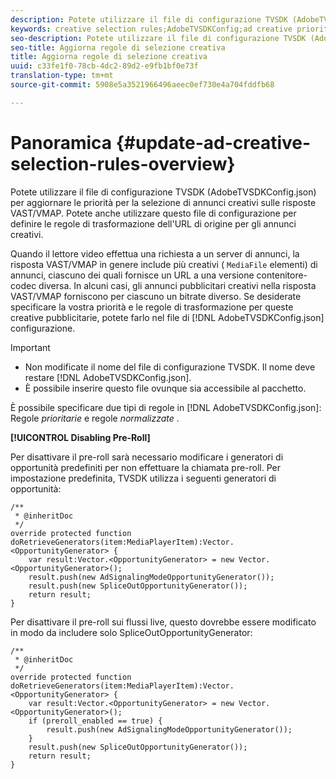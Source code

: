 ```yaml
---
description: Potete utilizzare il file di configurazione TVSDK (AdobeTVSDKConfig.json) per aggiornare le priorità per la selezione di annunci creativi sulle risposte VAST/VMAP. Potete anche utilizzare questo file di configurazione per definire le regole di trasformazione dell'URL di origine per gli annunci creativi.
keywords: creative selection rules;AdobeTVSDKConfig;ad creative priorities;transformation rules
seo-description: Potete utilizzare il file di configurazione TVSDK (AdobeTVSDKConfig.json) per aggiornare le priorità per la selezione di annunci creativi sulle risposte VAST/VMAP. Potete anche utilizzare questo file di configurazione per definire le regole di trasformazione dell'URL di origine per gli annunci creativi.
seo-title: Aggiorna regole di selezione creativa
title: Aggiorna regole di selezione creativa
uuid: c33fe1f0-78cb-4dc2-89d2-e9fb1bf0e73f
translation-type: tm+mt
source-git-commit: 5908e5a3521966496aeec0ef730e4a704fddfb68

---
```



# Panoramica {#update-ad-creative-selection-rules-overview}

Potete utilizzare il file di configurazione TVSDK (AdobeTVSDKConfig.json) per aggiornare le priorità per la selezione di annunci creativi sulle risposte VAST/VMAP. Potete anche utilizzare questo file di configurazione per definire le regole di trasformazione dell&#39;URL di origine per gli annunci creativi.

Quando il lettore video effettua una richiesta a un server di annunci, la risposta VAST/VMAP in genere include più creativi ( `MediaFile` elementi) di annunci, ciascuno dei quali fornisce un URL a una versione contenitore-codec diversa. In alcuni casi, gli annunci pubblicitari creativi nella risposta VAST/VMAP forniscono per ciascuno un bitrate diverso. Se desiderate specificare la vostra priorità e le regole di trasformazione per queste creative pubblicitarie, potete farlo nel file di [!DNL AdobeTVSDKConfig.json] configurazione.

>[!IMPORTANT]
>
>* Non modificate il nome del file di configurazione TVSDK. Il nome deve restare [!DNL AdobeTVSDKConfig.json].
>* È possibile inserire questo file ovunque sia accessibile al pacchetto.
>



È possibile specificare due tipi di regole in [!DNL AdobeTVSDKConfig.json]: Regole *prioritarie* e regole *normalizzate* .

**[!UICONTROL Disabling Pre-Roll]**

Per disattivare il pre-roll sarà necessario modificare i generatori di opportunità predefiniti per non effettuare la chiamata pre-roll. Per impostazione predefinita, TVSDK utilizza i seguenti generatori di opportunità:

```
/** 
 * @inheritDoc 
 */ 
override protected function doRetrieveGenerators(item:MediaPlayerItem):Vector.<OpportunityGenerator> { 
    var result:Vector.<OpportunityGenerator> = new Vector.<OpportunityGenerator>(); 
    result.push(new AdSignalingModeOpportunityGenerator()); 
    result.push(new SpliceOutOpportunityGenerator()); 
    return result; 
} 
```

Per disattivare il pre-roll sui flussi live, questo dovrebbe essere modificato in modo da includere solo SpliceOutOpportunityGenerator:

```
/** 
 * @inheritDoc 
 */ 
override protected function doRetrieveGenerators(item:MediaPlayerItem):Vector.<OpportunityGenerator> { 
    var result:Vector.<OpportunityGenerator> = new Vector.<OpportunityGenerator>(); 
    if (preroll_enabled == true) { 
        result.push(new AdSignalingModeOpportunityGenerator()); 
    } 
    result.push(new SpliceOutOpportunityGenerator()); 
    return result; 
}
```

